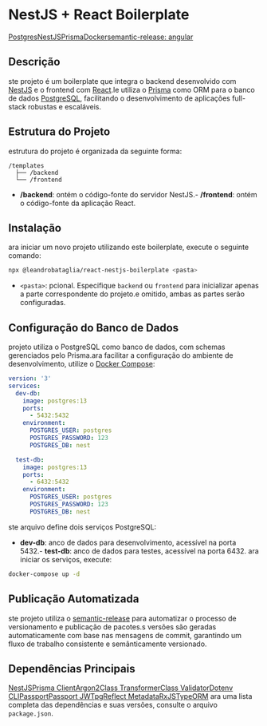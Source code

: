 # NestJS + React Boilerplate

[Postgres](https://img.shields.io/badge/Postgres-316192?style=for-the-badge&logo=postgresql&logoColor=white)[NestJS](https://img.shields.io/badge/NestJS-E0234E?style=for-the-badge&logo=nestjs&logoColor=white)[Prisma](https://img.shields.io/badge/Prisma-2D3748?style=for-the-badge&logo=prisma&logoColor=white)[Docker](https://img.shields.io/badge/Docker-2496ED?style=for-the-badge&logo=docker&logoColor=white)[semantic-release: angular](https://img.shields.io/badge/semantic--release-angular-e10079?logo=semantic-release)
## Descrição

ste projeto é um boilerplate que integra o backend desenvolvido com [NestJS](https://nestjs.com/) e o frontend com [React](https://reactjs.org/).le utiliza o [Prisma](https://www.prisma.io/) como ORM para o banco de dados [PostgreSQL](https://www.postgresql.org/), facilitando o desenvolvimento de aplicações full-stack robustas e escaláveis.
## Estrutura do Projeto

 estrutura do projeto é organizada da seguinte forma:
```
/templates
  ├── /backend
  └── /frontend
```

- **/backend**: ontém o código-fonte do servidor NestJS.- **/frontend**: ontém o código-fonte da aplicação React.
## Instalação

ara iniciar um novo projeto utilizando este boilerplate, execute o seguinte comando:
```bash
npx @leandrobataglia/react-nestjs-boilerplate <pasta>
```

- `<pasta>`: pcional. Especifique `backend` ou `frontend` para inicializar apenas a parte correspondente do projeto.e omitido, ambas as partes serão configuradas.
## Configuração do Banco de Dados

 projeto utiliza o PostgreSQL como banco de dados, com schemas gerenciados pelo Prisma.ara facilitar a configuração do ambiente de desenvolvimento, utilize o [Docker Compose](https://docs.docker.com/compose/):
```yaml
version: '3'
services:
  dev-db:
    image: postgres:13
    ports:
      - 5432:5432
    environment:
      POSTGRES_USER: postgres
      POSTGRES_PASSWORD: 123
      POSTGRES_DB: nest

  test-db:
    image: postgres:13
    ports:
      - 6432:5432
    environment:
      POSTGRES_USER: postgres
      POSTGRES_PASSWORD: 123
      POSTGRES_DB: nest
```

ste arquivo define dois serviços PostgreSQL:
- **dev-db**: anco de dados para desenvolvimento, acessível na porta 5432.- **test-db**: anco de dados para testes, acessível na porta 6432.
ara iniciar os serviços, execute:
```bash
docker-compose up -d
```

## Publicação Automatizada

ste projeto utiliza o [semantic-release](https://semantic-release.gitbook.io/semantic-release/) para automatizar o processo de versionamento e publicação de pacotes.s versões são geradas automaticamente com base nas mensagens de commit, garantindo um fluxo de trabalho consistente e semânticamente versionado.
## Dependências Principais

[NestJS](https://img.shields.io/badge/NestJS-10.0.0-E0234E?style=flat-square&logo=nestjs&logoColor=white)[Prisma Client](https://img.shields.io/badge/Prisma%20Client-6.2.1-2D3748?style=flat-square&logo=prisma&logoColor=white)[Argon2](https://img.shields.io/badge/Argon2-0.41.1-2D3748?style=flat-square)[Class Transformer](https://img.shields.io/badge/Class%20Transformer-0.5.1-2D3748?style=flat-square)[Class Validator](https://img.shields.io/badge/Class%20Validator-0.14.1-2D3748?style=flat-square)[Dotenv CLI](https://img.shields.io/badge/Dotenv%20CLI-8.0.0-2D3748?style=flat-square)[Passport](https://img.shields.io/badge/Passport-0.7.0-34E27A?style=flat-square&logo=passport&logoColor=white)[Passport JWT](https://img.shields.io/badge/Passport%20JWT-4.0.1-34E27A?style=flat-square&logo=passport&logoColor=white)[pg](https://img.shields.io/badge/pg-8.13.1-316192?style=flat-square&logo=postgresql&logoColor=white)[Reflect Metadata](https://img.shields.io/badge/Reflect%20Metadata-0.2.0-2D3748?style=flat-square)[RxJS](https://img.shields.io/badge/RxJS-7.8.1-B7178C?style=flat-square&logo=reactivex&logoColor=white)[TypeORM](https://img.shields.io/badge/TypeORM-0.3.20-2D3748?style=flat-square)
ara uma lista completa das dependências e suas versões, consulte o arquivo `package.json`.
